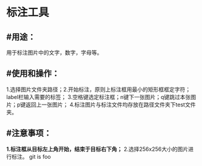 # 标注工具
## #用途：
用于标注图片中的文字，数字，字母等。

## #使用和操作：
1.选择图片文件夹路径；2.开始标注，原则上标注框用最小的矩形框框定字符；label栏输入需要的标签；
3.空格键选定标注框；n键下一张图片；q键跳过本张图片；p键返回上一张图片；
4.标注图片与标注文件均存放在路径文件夹下test文件夹。

## #注意事项：
**1.标注框从目标左上角开始，结束于目标右下角；**
2.选择256x256大小的图片进行标注。
git is foo  